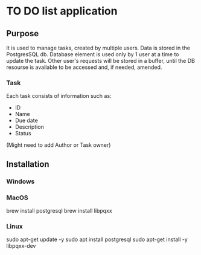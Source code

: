 # TO DO list application

## Purpose
It is used to manage tasks, created by multiple users. Data is stored in the PostgresSQL db.
Database element is used only by 1 user at a time to update the task. 
Other user's requests will be stored in a buffer, until the DB resourse is available to be accessed and, if needed, amended.

### Task
Each task consists of information such as:
* ID
* Name
* Due date
* Description
* Status

(Might need to add Author or Task owner)

## Installation

### Windows

### MacOS
brew install postgresql
brew install libpqxx

### Linux
sudo apt-get update -y
sudo apt install postgresql
sudo apt-get install -y libpqxx-dev
